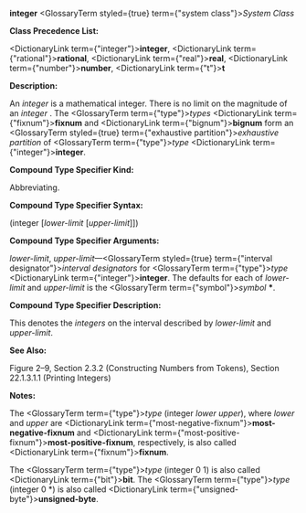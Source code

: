 **integer** <GlossaryTerm styled={true} term={"system class"}><i>System Class</i></GlossaryTerm> 



**Class Precedence List:** 



<DictionaryLink  term={"integer"}><b>integer</b></DictionaryLink>, <DictionaryLink  term={"rational"}><b>rational</b></DictionaryLink>, <DictionaryLink  term={"real"}><b>real</b></DictionaryLink>, <DictionaryLink  term={"number"}><b>number</b></DictionaryLink>, <DictionaryLink  term={"t"}><b>t</b></DictionaryLink> 



**Description:** 



An *integer* is a mathematical integer. There is no limit on the magnitude of an *integer* . The <GlossaryTerm  term={"type"}><i>types</i></GlossaryTerm> <DictionaryLink  term={"fixnum"}><b>fixnum</b></DictionaryLink> and <DictionaryLink  term={"bignum"}><b>bignum</b></DictionaryLink> form an <GlossaryTerm styled={true} term={"exhaustive partition"}><i>exhaustive partition</i></GlossaryTerm> of <GlossaryTerm  term={"type"}><i>type</i></GlossaryTerm> <DictionaryLink  term={"integer"}><b>integer</b></DictionaryLink>. 



**Compound Type Specifier Kind:** 



Abbreviating. 



**Compound Type Specifier Syntax:** 



(integer [*lower-limit* [*upper-limit*]]) 



**Compound Type Specifier Arguments:** 



*lower-limit*, *upper-limit*—<GlossaryTerm styled={true} term={"interval designator"}><i>interval designators</i></GlossaryTerm> for <GlossaryTerm  term={"type"}><i>type</i></GlossaryTerm> <DictionaryLink  term={"integer"}><b>integer</b></DictionaryLink>. The defaults for each of *lower-limit* and *upper-limit* is the <GlossaryTerm  term={"symbol"}><i>symbol</i></GlossaryTerm> **\***. 



**Compound Type Specifier Description:** 



This denotes the *integers* on the interval described by *lower-limit* and *upper-limit*. 



**See Also:** 



Figure 2–9, Section 2.3.2 (Constructing Numbers from Tokens), Section 22.1.3.1.1 (Printing Integers) 



**Notes:** 



The <GlossaryTerm  term={"type"}><i>type</i></GlossaryTerm> (integer *lower upper*), where *lower* and *upper* are <DictionaryLink  term={"most-negative-fixnum"}><b>most-negative-fixnum</b></DictionaryLink> and <DictionaryLink  term={"most-positive-fixnum"}><b>most-positive-fixnum</b></DictionaryLink>, respectively, is also called <DictionaryLink  term={"fixnum"}><b>fixnum</b></DictionaryLink>. 



The <GlossaryTerm  term={"type"}><i>type</i></GlossaryTerm> (integer 0 1) is also called <DictionaryLink  term={"bit"}><b>bit</b></DictionaryLink>. The <GlossaryTerm  term={"type"}><i>type</i></GlossaryTerm> (integer 0 \*) is also called <DictionaryLink  term={"unsigned-byte"}><b>unsigned-byte</b></DictionaryLink>. 